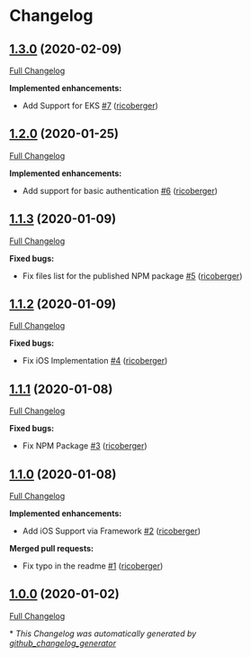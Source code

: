 # Changelog

## [1.3.0](https://github.com/kubenav/kubenav-plugin/tree/1.3.0) (2020-02-09)

[Full Changelog](https://github.com/kubenav/kubenav-plugin/compare/1.2.0...1.3.0)

**Implemented enhancements:**

- Add Support for EKS [\#7](https://github.com/kubenav/kubenav-plugin/pull/7) ([ricoberger](https://github.com/ricoberger))

## [1.2.0](https://github.com/kubenav/kubenav-plugin/tree/1.2.0) (2020-01-25)

[Full Changelog](https://github.com/kubenav/kubenav-plugin/compare/1.1.3...1.2.0)

**Implemented enhancements:**

- Add support for basic authentication [\#6](https://github.com/kubenav/kubenav-plugin/pull/6) ([ricoberger](https://github.com/ricoberger))

## [1.1.3](https://github.com/kubenav/kubenav-plugin/tree/1.1.3) (2020-01-09)

[Full Changelog](https://github.com/kubenav/kubenav-plugin/compare/1.1.2...1.1.3)

**Fixed bugs:**

- Fix files list for the published NPM package [\#5](https://github.com/kubenav/kubenav-plugin/pull/5) ([ricoberger](https://github.com/ricoberger))

## [1.1.2](https://github.com/kubenav/kubenav-plugin/tree/1.1.2) (2020-01-09)

[Full Changelog](https://github.com/kubenav/kubenav-plugin/compare/1.1.1...1.1.2)

**Fixed bugs:**

- Fix iOS Implementation [\#4](https://github.com/kubenav/kubenav-plugin/pull/4) ([ricoberger](https://github.com/ricoberger))

## [1.1.1](https://github.com/kubenav/kubenav-plugin/tree/1.1.1) (2020-01-08)

[Full Changelog](https://github.com/kubenav/kubenav-plugin/compare/1.1.0...1.1.1)

**Fixed bugs:**

- Fix NPM Package [\#3](https://github.com/kubenav/kubenav-plugin/pull/3) ([ricoberger](https://github.com/ricoberger))

## [1.1.0](https://github.com/kubenav/kubenav-plugin/tree/1.1.0) (2020-01-08)

[Full Changelog](https://github.com/kubenav/kubenav-plugin/compare/1.0.0...1.1.0)

**Implemented enhancements:**

- Add iOS Support via Framework [\#2](https://github.com/kubenav/kubenav-plugin/pull/2) ([ricoberger](https://github.com/ricoberger))

**Merged pull requests:**

- Fix typo in the readme [\#1](https://github.com/kubenav/kubenav-plugin/pull/1) ([ricoberger](https://github.com/ricoberger))

## [1.0.0](https://github.com/kubenav/kubenav-plugin/tree/1.0.0) (2020-01-02)

[Full Changelog](https://github.com/kubenav/kubenav-plugin/compare/66ee9f125d3053732ce0dda93a7fcdc3edda1c46...1.0.0)



\* *This Changelog was automatically generated by [github_changelog_generator](https://github.com/github-changelog-generator/github-changelog-generator)*
